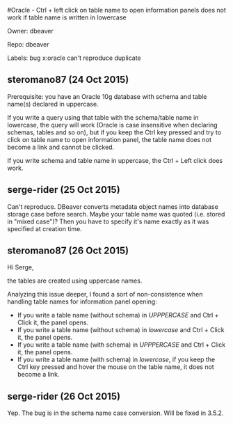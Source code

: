#Oracle - Ctrl + left click on table name to open information panels does not work if table name is written in lowercase

Owner: dbeaver

Repo: dbeaver

Labels: bug x:oracle can't reproduce duplicate 

## steromano87 (24 Oct 2015)

Prerequisite: you have an Oracle 10g database with schema and table name(s) declared in uppercase.

If you write a query using that table with the schema/table name in lowercase, the query will work (Oracle is case insensitive when declaring schemas, tables and so on), but if you keep the Ctrl key pressed and try to click on table name to open information panel, the table name does not become a link and cannot be clicked.

If you write schema and table name in uppercase, the Ctrl + Left click does work.


## serge-rider (25 Oct 2015)

Can't reproduce.
DBeaver converts metadata object names into database storage case before search.
Maybe your table name was quoted (i.e. stored in "mixed case")? Then you have to specify it's name exactly as it was specified at creation time.


## steromano87 (26 Oct 2015)

Hi Serge,

the tables are created using uppercase names.

Analyzing this issue deeper, I found a sort of non-consistence when handling table names for information panel opening:
- If you write a table name (without schema) in _UPPPERCASE_ and Ctrl + Click it, the panel opens.
- If you write a table name (without schema) in _lowercase_ and Ctrl + Click it, the panel opens.
- If you write a table name (with schema) in _UPPPERCASE_ and Ctrl + Click it, the panel opens.
- If you write a table name (with schema) in _lowercase_, if you keep the Ctrl key pressed and hover the mouse on the table name, it does not become a link.


## serge-rider (26 Oct 2015)

Yep. The bug is in the schema name case conversion. 
Will be fixed in 3.5.2.



